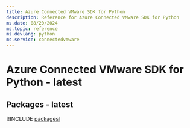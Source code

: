 ```yaml
---
title: Azure Connected VMware SDK for Python
description: Reference for Azure Connected VMware SDK for Python
ms.date: 08/20/2024
ms.topic: reference
ms.devlang: python
ms.service: connectedvmware
---
```

# Azure Connected VMware SDK for Python - latest
## Packages - latest
[!INCLUDE [packages](connected-vmware-index.md)]